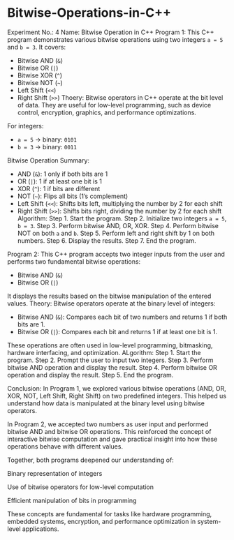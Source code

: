 # Bitwise-Operations-in-C++
Experiment No.: 4
Name: Bitwise Operation in C++
Program 1:
This C++ program demonstrates various bitwise operations using two integers `a = 5` and `b = 3`. It covers:
- Bitwise AND (`&`)
- Bitwise OR (`|`)
- Bitwise XOR (`^`)
- Bitwise NOT (`~`)
- Left Shift (`<<`)
- Right Shift (`>>`)
Thoery:
Bitwise operators in C++ operate at the bit level of data. They are useful for low-level programming, such as device control, encryption, graphics, and performance optimizations.

For integers:
- `a = 5` → binary: `0101`
- `b = 3` → binary: `0011`

 Bitwise Operation Summary:
- AND (`&`): 1 only if both bits are 1
- OR (`|`): 1 if at least one bit is 1
- XOR (`^`): 1 if bits are different
- NOT (`~`): Flips all bits (1’s complement)
- Left Shift (`<<`): Shifts bits left, multiplying the number by 2 for each shift
- Right Shift (`>>`): Shifts bits right, dividing the number by 2 for each shift
Algorithm:
Step 1. Start the program.
Step 2. Initialize two integers `a = 5`, `b = 3`.
Step 3. Perform bitwise AND, OR, XOR.
Step 4. Perform bitwise NOT on both `a` and `b`.
Step 5. Perform left and right shift by 1 on both numbers.
Step 6. Display the results.
Step 7. End the program.

Program 2:
This C++ program accepts two integer inputs from the user and performs two fundamental bitwise operations:
- Bitwise AND (`&`)
- Bitwise OR (`|`)

It displays the results based on the bitwise manipulation of the entered values.
Theory:
Bitwise operators operate at the binary level of integers:
- Bitwise AND (`&`): Compares each bit of two numbers and returns 1 if both bits are 1.
- Bitwise OR (`|`): Compares each bit and returns 1 if at least one bit is 1.

These operations are often used in low-level programming, bitmasking, hardware interfacing, and optimization.
ALgorithm:
Step 1. Start the program.
Step 2. Prompt the user to input two integers.
Step 3. Perform bitwise AND operation and display the result.
Step 4. Perform bitwise OR operation and display the result.
Step 5. End the program.

Conclusion:
In Program 1, we explored various bitwise operations (AND, OR, XOR, NOT, Left Shift, Right Shift) on two predefined integers. This helped us understand how data is manipulated at the binary level using bitwise operators.

In Program 2, we accepted two numbers as user input and performed bitwise AND and bitwise OR operations. This reinforced the concept of interactive bitwise computation and gave practical insight into how these operations behave with different values.

Together, both programs deepened our understanding of:

Binary representation of integers

Use of bitwise operators for low-level computation

Efficient manipulation of bits in programming

These concepts are fundamental for tasks like hardware programming, embedded systems, encryption, and performance optimization in system-level applications.
